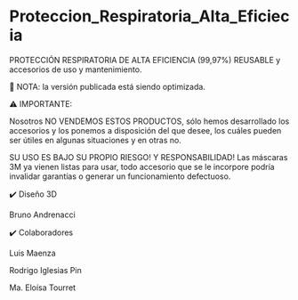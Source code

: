 # Proteccion_Respiratoria_Alta_Eficiecia
PROTECCIÓN RESPIRATORIA DE ALTA EFICIENCIA (99,97%) REUSABLE y accesorios de uso y mantenimiento.

📝 NOTA: la versión publicada está siendo optimizada.

⚠️ IMPORTANTE:

Nosotros NO VENDEMOS ESTOS PRODUCTOS, sólo hemos desarrollado los accesorios y los ponemos a disposición del que desee,
los cuáles pueden ser útiles en algunas situaciones y en otras no.

SU USO ES BAJO SU PROPIO RIESGO! Y RESPONSABILIDAD! Las máscaras 3M ya vienen listas para usar,
todo accesorio que se le incorpore podría invalidar garantías o generar un funcionamiento defectuoso.

✔️ Diseño 3D

Bruno Andrenacci

✔️ Colaboradores

Luis Maenza

Rodrigo Iglesias Pin

Ma. Eloísa Tourret
